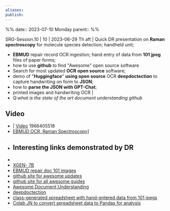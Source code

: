 ```yaml
---
aliases: 
publish:
---
```


%%
date:: 2023-07-10 Monday
parent::
%%

SRG-Session.10
| 10             | 2023-06-29  Th aft       |
Quick DR presentation on **Raman spectroscopy** for molecule species detection; handheld unit;


- **EBMUD** repair record OCR ingestion; hand entry of data from **101** **jpeg** files of paper forms; 
- how to use **github** to find "Awesome" open source software
- Search for most updated **OCR** **open source** software; 
- demo of "**Huggingface**" **using open source** OCR **deepdoctection** to capture handwriting on form to **JSON**; 
- how to **parse the JSON with GPT-Chat**; 
- printed images and handwriting OCR | 
- Q:*what is the state of the art document understanding github*                 
## Video
-  | [Video](https://drive.google.com/file/d/17UAAejpC6UsNPgYNvPNcbEbS8Yudc_2k/view?usp=drive_link)                          1966405518   
-  [EBMUD OCR, Raman Spectroscopy](https://drive.google.com/drive/folders/1IUOBbCfl2HsKGniaVF2HilEFED4WyRyS?usp=sharing)]               
- 
    ## Interesting links demonstrated by DR
- 
- [XGEN- 7B](https://blog.salesforceairesearch.com/xgen/)   
- [EBMUD repair doc 101 images](https://drive.google.com/drive/folders/1bkW2XY0_veuZM12vgPMyJSrZNmPv-AMb)   
-  [github site for awesome updates](https://github.com/sindresorhus/awesome)
- [github site for all awesome guides](https://github.com/topics/awesome_)   
- [Awesome Document Understanding](https://github.com/tstanislawek/awesome-document-understanding)  
-  [deepdoctection](https://github.com/deepdoctection/deepdoctection) 
-  [class-generated spreadsheet with hand-entered data from 101 jpegs](https://docs.google.com/spreadsheets/d/14rNhHoEGMhANVVEiGzwZWz5qZa_qlRiQLAWFZzAKOmg/edit?usp=share_link) 
-  [Colab JN to convert spreadsheet data to Pandas for analysis ](https://colab.research.google.com/drive/10gNpvHvvnrk8AF27eSoc6zgDYenyUShI#scrollTo=T7O5Qno4zN1E)
